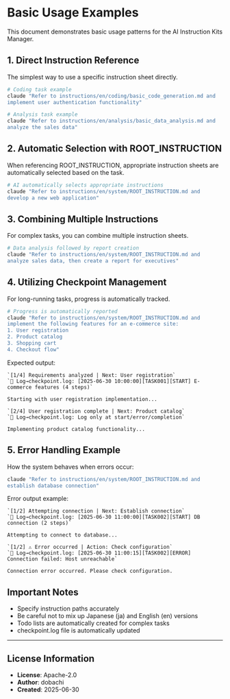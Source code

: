 # Basic Usage Examples

This document demonstrates basic usage patterns for the AI Instruction Kits Manager.

## 1. Direct Instruction Reference

The simplest way to use a specific instruction sheet directly.

```bash
# Coding task example
claude "Refer to instructions/en/coding/basic_code_generation.md and 
implement user authentication functionality"

# Analysis task example
claude "Refer to instructions/en/analysis/basic_data_analysis.md and 
analyze the sales data"
```

## 2. Automatic Selection with ROOT_INSTRUCTION

When referencing ROOT_INSTRUCTION, appropriate instruction sheets are automatically selected based on the task.

```bash
# AI automatically selects appropriate instructions
claude "Refer to instructions/en/system/ROOT_INSTRUCTION.md and 
develop a new web application"
```

## 3. Combining Multiple Instructions

For complex tasks, you can combine multiple instruction sheets.

```bash
# Data analysis followed by report creation
claude "Refer to instructions/en/system/ROOT_INSTRUCTION.md and 
analyze sales data, then create a report for executives"
```

## 4. Utilizing Checkpoint Management

For long-running tasks, progress is automatically tracked.

```bash
# Progress is automatically reported
claude "Refer to instructions/en/system/ROOT_INSTRUCTION.md and 
implement the following features for an e-commerce site:
1. User registration
2. Product catalog
3. Shopping cart
4. Checkout flow"
```

Expected output:
```
`[1/4] Requirements analyzed | Next: User registration`
`📌 Log→checkpoint.log: [2025-06-30 10:00:00][TASK001][START] E-commerce features (4 steps)`

Starting with user registration implementation...

`[2/4] User registration complete | Next: Product catalog`
`📌 Log→checkpoint.log: Log only at start/error/completion`

Implementing product catalog functionality...
```

## 5. Error Handling Example

How the system behaves when errors occur:

```bash
claude "Refer to instructions/en/system/ROOT_INSTRUCTION.md and 
establish database connection"
```

Error output example:
```
`[1/2] Attempting connection | Next: Establish connection`
`📌 Log→checkpoint.log: [2025-06-30 11:00:00][TASK002][START] DB connection (2 steps)`

Attempting to connect to database...

`[1/2] ⚠️ Error occurred | Action: Check configuration`
`📌 Log→checkpoint.log: [2025-06-30 11:00:15][TASK002][ERROR] Connection failed: Host unreachable`

Connection error occurred. Please check configuration.
```

## Important Notes

- Specify instruction paths accurately
- Be careful not to mix up Japanese (ja) and English (en) versions
- Todo lists are automatically created for complex tasks
- checkpoint.log file is automatically updated

---
## License Information
- **License**: Apache-2.0
- **Author**: dobachi
- **Created**: 2025-06-30